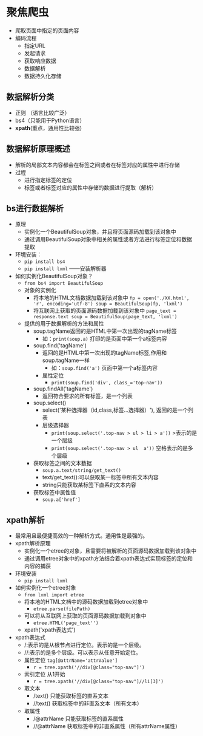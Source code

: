 # 聚焦爬虫- 爬取页面中指定的页面内容- 编码流程    - 指定URL    - 发起请求    - 获取响应数据    - 数据解析    - 数据持久化存储## 数据解析分类- 正则 （语言比较广泛）- bs4（只能用于Python语言）- **xpath**(重点，通用性比较强)## 数据解析原理概述- 解析的局部文本内容都会在标签之间或者在标签对应的属性中进行存储- 过程    - 进行指定标签的定位    - 标签或者标签对应的属性中存储的数据进行提取（解析）    ## bs进行数据解析- 原理    - 实例化一个BeautifulSoup对象，并且将页面源码加载到该对象中    - 通过调用BeautifulSoup对象中相关的属性或者方法进行标签定位和数据提取- 环境安装：    - `pip install bs4`    - `pip install lxml` ——安装解析器- 如何实例化BeautifulSoup对象？    - `from bs4 import BeautifulSoup`    - 对象的实例化        - 将本地的HTML文档数据加载到该对象中            `fp = open('./XX.html', 'r', encoding='utf-8')             soup = BeautifulSoup(fp, 'lxml')`        - 将互联网上获取的页面源码数据加载到该对象中            `page_text = response.text             soup = BeautifulSoup(page_text, 'lxml')`    - 提供的用于数据解析的方法和属性        - soup.tagName返回的是HTML中第一次出现的tagName标签            - 如：`print(soup.a)` 打印的是页面中第一个a标签内容        - soup.find('tagName')            - 返回的是HTML中第一次出现的tagName标签,作用和soup.tagName一样                - 如：`soup.find('a')` 页面中第一个a标签内容            - 属性定位                - `print(soup.find('div', class_='top-nav'))`        - soup.findAll('tagName')            - 返回符合要求的所有标签，是一个列表        - soup.select()            - select('某种选择器（id,class,标签...选择器）'), 返回的是一个列表            - 层级选择器                - `print(soup.select('.top-nav > ul > li > a'))` >表示的是一个层级                - `print(soup.select('.top-nav > ul  a'))` 空格表示的是多个层级        - 获取标签之间的文本数据            - `soup.a.text/string/get_text()`            - text/get_text():可以获取某一标签中所有文本内容            - string只能获取某标签下直系的文本内容        - 获取标签中属性值            - `soup.a['href']`     ## xpath解析- 最常用且最便捷高效的一种解析方式。通用性是最强的。- xpath解析原理    - 实例化一个etree的对象，且需要将被解析的页面源码数据加载到该对象中    - 通过调用etree对象中的xpath方法结合着xpath表达式实现标签的定位和内容的捕获- 环境安装    - `pip install lxml`- 如何实例化一个etree对象    - `from lxml import etree`    - 将本地的HTML文档中的源码数据加载到etree对象中        - `etree.parse(filePath)`    - 可以将从互联网上获取的页面源码数据加载到对象中        - `etree.HTML('page_text'')`    - xpath('xpath表达式')- xpath表达式    - /:表示的是从根节点进行定位。表示的是一个层级。    - //:表示的是多个层级。可以表示从任意开始定位。    - 属性定位 `tag[@attrName='attrValue']`        - `r = tree.xpath('//div[@class="top-nav"]')`    - 索引定位 从1开始        - `r = tree.xpath('//div[@class="top-nav"]//li[3]')`    - 取文本        - /text() 只能获取标签的直系文本        - //text() 获取标签中的非直系文本（所有文本）    - 取属性        - /@attrName 只能获取标签的直系属性        - //@attrName 获取标签中的非直系属性（所有attrName属性）    